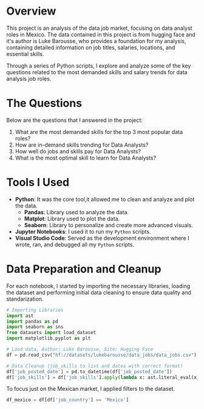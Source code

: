 # Overview
This project is an analysis of the data job market, focusing on data analyst roles in Mexico. The data contained in this project is from hugging face and it's author is Luke Barousse, who provides a foundation for my analysis, containing detailed information on job titles, salaries, locations, and essential skills.

Through a series of Python scripts, I explore and analyze some of the key questions related to the most demanded skills and salary trends for data analysis job roles.

# The Questions
Below are the questions that I answered in the project:
1. What are the most demanded skills for the top 3 most popular data roles?
2. How are in-demand skills trending for Data Analysts?
3. How well do jobs and skills pay for Data Analysts?
4. What is the most optimal skill to learn for Data Analysts?

# Tools I Used
* __Python__: It was the core tool,it allowed me to clean and analyze and plot the data.
    * __Pandas__: Library used to analyze the data.
    * __Matplot__: Library used to plot the data.
    * __Seaborn__: Library to personalize and create more advanced visuals.
* __Jupyter Notebooks__: I used it to run my `Python` scripts.
* __Visual Studio Code__: Served as the development environment where I wrote, ran, and debugged all my `Python` scripts.

# Data Preparation and Cleanup
For each notebook, I started by importing the necessary libraries, loading the dataset and performing initial data cleaning to ensure data quality and standarization.

```python
# Importing Libraries
import ast
import pandas as pd
import seaborn as sns
from datasets import load_dataset
import matplotlib.pyplot as plt

# Load data, Author: Luke Barousse, Site: Hugging Face
df = pd.read_csv("hf://datasets/lukebarousse/data_jobs/data_jobs.csv")

# Data Cleanup (job_skills to list and dates with correct format)
df['job_posted_date'] = pd.to_datetime(df['job_posted_date'])
df['job_skills'] = df['job_skills'].apply(lambda x: ast.literal_eval(x) if pd.notna(x) else x)
```

To focus just on the Mexican market, I applied filters to the dataset.

```python
df_mexico = df[df['job_country'] == 'Mexico'] 
```
